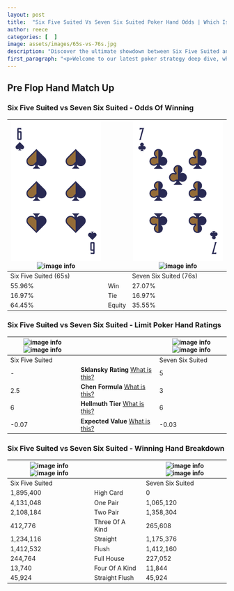 ```yaml
---
layout: post
title:  "Six Five Suited Vs Seven Six Suited Poker Hand Odds | Which Is The Better Hand In Poker? A Complete Guide"
author: reece
categories: [  ]
image: assets/images/65s-vs-76s.jpg
description: "Discover the ultimate showdown between Six Five Suited and Seven Six Suited in poker! Uncover the odds, strategies, and scenarios where one hand triumphs over the other. Get ready to up your poker game with this thrilling analysis."
first_paragraph: "<p>Welcome to our latest poker strategy deep dive, where we're pitting two distinct hands against each other in a high-stakes showdown: Six Five Suited vs Seven Six Suited.</p><p>In the dynamic world of poker, every decision counts, and knowing which hand holds the upper hand is key to your success at the table.</p><p>In this article, we'll dissect these two hands, explore the scenarios where one dominates the other, and equip you with the knowledge to make strategic choices that can tip the odds in your favor.</p><p>Get ready to unravel the intriguing dynamics of these poker hands and elevate your game to new heights.</p>"
---
```




[comment]: # (sp0)

## Pre Flop Hand Match Up

<div class="table hand-ratings" markdown="1"> 



### Six Five Suited vs Seven Six Suited - Odds Of Winning


    
| ![image info](assets/images/hand1/6.png) ![image info](assets/images/hand1/5s.png) |  | ![image info](assets/images/hand2/7.png) ![image info](assets/images/hand2/6s.png) |
| -------- | -------- | -------- |
| Six Five Suited (65s) |  | Seven Six Suited (76s) |
| 55.96% | Win | 27.07% |
| 16.97% | Tie | 16.97% |
| 64.45% | Equity | 35.55% |




[comment]: # (sp1)



### Six Five Suited vs Seven Six Suited - Limit Poker Hand Ratings


    
| ![image info](https://www.riverpairs.com/assets/images/hand1/6.png) ![image info](https://www.riverpairs.com/assets/images/hand1/5s.png) |  | ![image info](https://www.riverpairs.com/assets/images/hand2/7.png) ![image info](https://www.riverpairs.com/assets/images/hand2/6s.png) |
| -------- | -------- | -------- |
| Six Five Suited |  | Seven Six Suited |
| - | **Sklansky Rating** [What is this?](/sklansky-rating-explained) | 5 |
| 2.5 | **Chen Formula** [What is this?](/chen-formula-explained) | 3 |
| 6 | **Hellmuth Tier** [What is this?](/Hellmuth-tier-explained) | 6 |
| -0.07 | **Expected Value** [What is this?](/expected-value-explained) | -0.03 |




[comment]: # (sp2)



### Six Five Suited vs Seven Six Suited - Winning Hand Breakdown


    
| ![image info](https://www.riverpairs.com/assets/images/hand1/6.png) ![image info](https://www.riverpairs.com/assets/images/hand1/5s.png) |  | ![image info](https://www.riverpairs.com/assets/images/hand2/7.png) ![image info](https://www.riverpairs.com/assets/images/hand2/6s.png) |
| -------- | -------- | -------- |
| Six Five Suited |  | Seven Six Suited |
| 1,895,400 | High Card | 0 |
| 4,131,048 | One Pair | 1,065,120 |
| 2,108,184 | Two Pair | 1,358,304 |
| 412,776 | Three Of A Kind | 265,608 |
| 1,234,116 | Straight | 1,175,376 |
| 1,412,532 | Flush | 1,412,160 |
| 244,764 | Full House | 227,052 |
| 13,740 | Four Of A Kind | 11,844 |
| 45,924 | Straight Flush | 45,924 |




[comment]: # (sp3)



</div>

[comment]: # (sp4)



[comment]: # (sp5)

